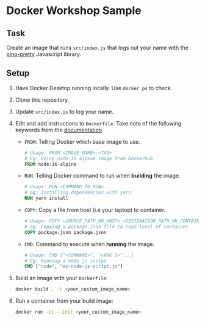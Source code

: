 # Docker Workshop Sample

## Task

Create an image that runs `src/index.js` that logs out your name with the [pino-pretty](https://github.com/pinojs/pino-pretty) Javascript library.

## Setup

1. Have Docker Desktop running locally. Use `docker ps` to check.

2. Clone this repository.

3. Update `src/index.js` to log your name.

4. Edit and add instructions to `Dockerfile`. Take note of the following keywords from the [documentation](https://docs.docker.com/engine/reference/builder/).
    - `FROM`: Telling Docker which base image to use.
        ```Dockerfile
        # Usage: FROM <IMAGE_NAME>:<TAG>
        # Eg: Using node:16-alpine image from Dockerhub
        FROM node:16-alpine
        ```
    - `RUN`: Telling Docker command to run when **building** the image.
        ```Dockerfile
        # Usage: RUN <COMMAND_TO_RUN>
        # eg: Installing dependencies with yarn
        RUN yarn install
        ```
    - `COPY`: Copy a file from host (i.e your laptop) to container.
        ```Dockerfile
        # Usage: COPY <SOURCE_PATH_ON_HOST> <DESTINATION_PATH_ON_CONTAINER>
        # eg: Copying a package.json file to root level of container
        COPY package.json package.json
        ```
    - `CMD`: Command to execute when **running** the image.
        ```Dockerfile
        # Usage: CMD ["<COMMAND>", "<ARG_1>"...]
        # Eg: Running a node js script
        CMD ["node", "my-node-js-script.js"]
        ```

5. Build an image with your `Dockerfile`:
  
    ```bash
    docker build . -t <your_custom_image_name>
    ```

6. Run a container from your build image:

    ```bash
    docker run -it --init <your_custom_image_name>
    ```
